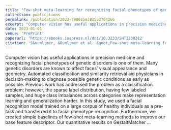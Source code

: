 ```yaml
---
title: "Few-shot meta-learning for recognizing facial phenotypes of genetic disorders"
collection: publications
permalink: /publication/2023-7986858381502704266
excerpt: "Computer vision has useful applications in precision medicine and recognizing facial phenotypes of genetic disorders is one of them. Many genetic disorders are known to affect faces’ visual appearance and geometry. Automated classification and similarity retrieval aid physicians in decision-making to diagnose possible genetic conditions as early as possible. Previous work has addressed the problem as a classification problem; however, the sparse label distribution, having few labeled samples, and huge class imbalances across categories make representation learning and generalization harder [...]"
date: 2023-01-01
venue: 'PrePrint'
paperurl: 'https://ebooks.iospress.nl/doi/10.3233/SHTI230312'
citation: 'S&uuml;mer, &Ouml;mer et al. &quot;Few-shot meta-learning for recognizing facial phenotypes of genetic disorders.&quot; PrePrint. IOS Press, 2023'
---
```

Computer vision has useful applications in precision medicine and recognizing facial phenotypes of genetic disorders is one of them. Many genetic disorders are known to affect faces’ visual appearance and geometry. Automated classification and similarity retrieval aid physicians in decision-making to diagnose possible genetic conditions as early as possible. Previous work has addressed the problem as a classification problem; however, the sparse label distribution, having few labeled samples, and huge class imbalances across categories make representation learning and generalization harder. In this study, we used a facial recognition model trained on a large corpus of healthy individuals as a pre-task and transferred it to facial phenotype recognition. Furthermore, we created simple baselines of few-shot meta-learning methods to improve our base feature descriptor. Our quantitative results on GestaltMatcher ...
